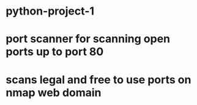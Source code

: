 # python-project-1
# port scanner for scanning open ports up to port 80
# scans legal and free to use ports on nmap web domain
